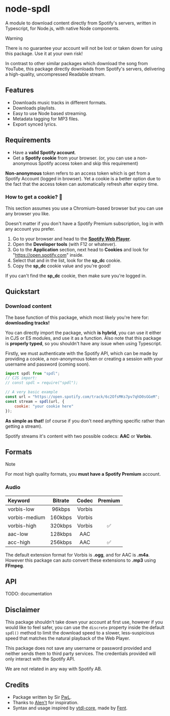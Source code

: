 # node-spdl

A module to download content directly from Spotify's servers, written in Typescript, for Node.js, with native Node components.

<!-- <div align="center">
    <img src="https://cdn.discordapp.com/attachments/1091932806206201857/1306323801700700212/NodeSpdl.png?ex=67364058&is=6734eed8&hm=6ee94ff12bc28bf4e7fbf8f552751a06417e32f5cc725f2fe10f3c6291278440&" alt="node-spdl graphic">
</div> -->

> [!WARNING]
> There is no guarantee your account will not be lost or taken down for using this package.
> Use it at your own risk!

In contrast to other similar packages which download the song from YouTube, this package directly downloads from Spotify's servers, delivering a high-quality, uncompressed Readable stream.

## Features
- Downloads music tracks in different formats.
- Downloads playlists.
- Easy to use Node based streaming.
- Metadata tagging for MP3 files.
- Export synced lyrics.

## Requirements

- Have a **valid Spotify account**.
- Get a **Spotify cookie** from your browser. (or, you can use a non-anonymous Spotify access token and skip this requirement)

**Non-anonymous** token refers to an access token which is get from a Spotify Account (logged in browser).
Yet a cookie is a better option due to the fact that the access token can automatically refresh after expiry time.

### How to get a cookie? 🍪

This section assumes you use a Chromium-based browser but you can use any browser you like.

Doesn't matter if you don't have a Spotify Premium subscription, log in with any account you prefer.

1. Go to your browser and head to the **[Spotify Web Player](https://open.spotify.com)**.
2. Open the **Developer tools** (with F12 or whatever). 
3. Go to the **Application** section, next head to **Cookies** and look for "https://open.spotify.com" inside.
4. Select that and in the list, look for the **sp_dc** cookie. 
5. Copy the **sp_dc** cookie value and you're good!

If you can't find the **sp_dc** cookie, then make sure you're logged in.

## Quickstart

### Download content

The base function of this package, which most likely you're here for: **downloading tracks!**

You can directly import the package, which **is hybrid**, you can use it either in CJS or ES modules, and use it as a function.
Also note that this package is **properly typed**, so you shouldn't have any issue when using Typescript.

Firstly, we must authenticate with the Spotify API, which can be made by providing a cookie, a non-anonymous token or creating a session with your username and password (coming soon). 

```js
import spdl from "spdl";
// CJS import:
// const spdl = require("spdl");

// A very basic example
const url = "https://open.spotify.com/track/6c2OfsMKs7pv7qhD0sGGeM";
const stream = spdl(url, {
    cookie: "your cookie here"
});
```

**As simple as that!** (of course if you don't need anything specific rather than getting a stream).

Spotify streams it's content with two possible codecs: **AAC** or **Vorbis**.


## Formats

> [!NOTE]
> For most high quality formats, you **must have a Spotify Premium** account.

### Audio

| Keyword       | Bitrate | Codec  | Premium |
|:--------------|:-------:|:------:|:-------:|
| vorbis-low    | 96kbps  | Vorbis |         |
| vorbis-medium | 160kbps | Vorbis |         |
| vorbis-high   | 320kbps | Vorbis | ✅      |
| aac-low       | 128kbps | AAC    |         | 
| acc-high      | 256kbps | AAC    | ✅      |

The default extension format for Vorbis is **.ogg**, and for AAC is **.m4a**. However this package can auto convert these extensions to **.mp3** using **FFmpeg**.

## API

TODO: documentation

## Disclaimer

This package shouldn't take down your account at first use, however if you would like to feel safer, you can use the `discrete` property inside the default `spdl()` method to limit the download speed to a slower, less-suspicious speed that matches the natural playback of the Web Player.

This package does not save any username or password provided and neither sends them to third party services.
The credentials provided will only interact with the Spotify API.

We are not related in any way with Spotify AB.

## Credits
- Package written by Sir [PwL](https://github.com/PwLDev).
- Thanks to [Alen't](https://github.com/ale057j0825) for inspiration.
- Syntax and usage inspired by [ytdl-core](https://github.com/fent/node-ytdl-core), made by [Fent](https://github.com/fent).